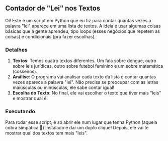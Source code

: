 ## Contador de "Lei" nos Textos

Oi! Este é um script em Python que eu fiz para contar quantas vezes a palavra "lei" aparece em uma lista de textos. A ideia é usar algumas coisas básicas que a gente aprendeu, tipo loops (esses negócios que repetem as coisas) e condicionais (pra fazer escolhas).

### Detalhes

1. **Textos**: Temos quatro textos diferentes. Um fala sobre dengue, outro sobre leis jurídicas, outro sobre futebol feminino e um sobre matemática (cossenos).
2. **Análise**: O programa vai analisar cada texto da lista e contar quantas vezes aparece a palavra "lei". Não precisa se preocupar com as letras maiúsculas ou minúsculas, ele sabe contar igual!
3. **Escolha do Texto**: No final, ele vai escolher o texto que tiver mais "leis" e mostrar qual é.

### Executando

Para rodar esse script, é só abrir ele num lugar que tenha Python (aquela cobra simpática 🐍) instalado e dar um duplo clique! Depois, ele vai te mostrar qual dos textos tem mais "leis".

